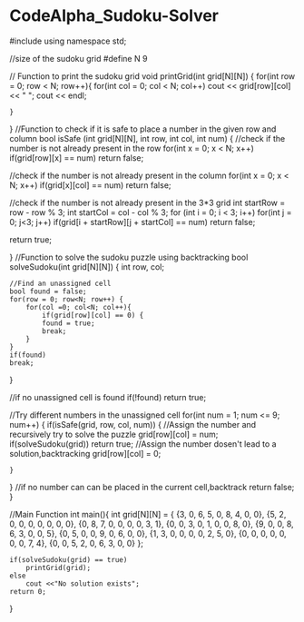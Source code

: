 # CodeAlpha_Sudoku-Solver
#include<iostream>
using namespace std;

//size of the sudoku grid
#define N 9

//  Function to print the sudoku grid
void printGrid(int grid[N][N]) {
    for(int row = 0; row < N; row++){
        for(int col = 0; col < N; col++) 
        cout << grid[row][col] << " ";
        cout << endl;

    }
}
//Function to check if it is safe to place a number in the given row and column
bool isSafe (int grid[N][N], int row, int col, int num) {
    //check if the number is not already present in the row
    for(int x = 0; x < N; x++)
       if(grid[row][x] == num)
       return false;

//check if the number is not already present in the column
    for(int x = 0; x < N; x++)
       if(grid[x][col] == num)
       return false;

//check if the number is not already present in the 3*3 grid
    int startRow = row - row % 3;
    int startCol = col - col % 3;
    for (int i = 0; i < 3; i++)
       for(int j = 0; j<3; j++)
        if(grid[i + startRow][j + startCol] == num)
       return false;

return true;

}
//Function to solve the sudoku puzzle using backtracking
bool solveSudoku(int grid[N][N]) {
    int row, col;

    //Find an unassigned cell
    bool found = false;
    for(row = 0; row<N; row++) {
        for(col =0; col<N; col++){
            if(grid[row][col] == 0) {
            found = true;
            break;
        }
    }
    if(found)
    break;
}

//if no unassigned cell is found 
if(!found)
return true;

//Try different numbers in the unassigned cell
for(int num = 1; num <= 9; num++) {
    if(isSafe(grid, row, col, num)) {
        //Assign the number and recursively try to solve the puzzle
        grid[row][col] = num;
        if(solveSudoku(grid))
            return true;
        //Assign the number dosen't lead to a solution,backtracking 
        grid[row][col] = 0;

    }
}
//if no number can can be placed in the current cell,backtrack
return false;
}

//Main Function
int main(){
    int grid[N][N] = {
        {3, 0, 6, 5, 0, 8, 4, 0, 0},
        {5, 2, 0, 0, 0, 0, 0, 0, 0},
        {0, 8, 7, 0, 0, 0, 0, 3, 1},
        {0, 0, 3, 0, 1, 0, 0, 8, 0},
        {9, 0, 0, 8, 6, 3, 0, 0, 5},
        {0, 5, 0, 0, 9, 0, 6, 0, 0},
        {1, 3, 0, 0, 0, 0, 2, 5, 0},
        {0, 0, 0, 0, 0, 0, 0, 7, 4},
        {0, 0, 5, 2, 0, 6, 3, 0, 0}
    };

    if(solveSudoku(grid) == true)
        printGrid(grid);
    else
        cout <<"No solution exists";
    return 0;
}
